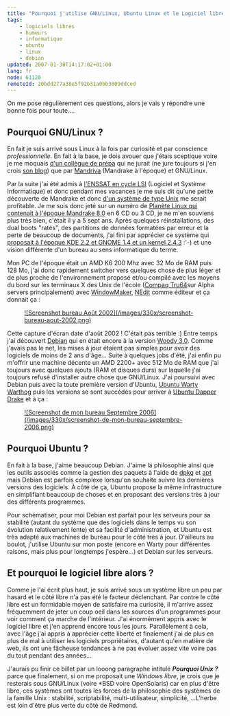 ```yaml
---
title: "Pourquoi j'utilise GNU/Linux, Ubuntu Linux et le Logiciel libre ?"
tags:
    - logiciels libres
    - humeurs
    - informatique
    - ubuntu
    - linux
    - debian
updated: 2007-01-30T14:17:02+01:00
lang: fr
node: 61120
remoteId: 20bdd277a38e5f92b31a0bb3009ddced
---
```

 
On me pose régulièrement ces questions, alors je vais y répondre une bonne fois pour toute....

  
## Pourquoi GNU/Linux ?

 
En fait je suis arrivé sous Linux à la fois par curiosité et par conscience *professionnelle*. En fait à la base, je dois avouer que j'étais sceptique voire je me moquais [d'un collègue de prépa](http://ofaurax.free.fr) qui ne jurait (ne jure toujours si j'en crois [son blog](http://ofaurax.free.fr/blog/?billet=2006-09-01-00h19-0200.xml)) que par [Mandriva](http://www.mandriva.com/fr/community) (Mandrake à l'époque) et GNU/Linux.

 
Par la suite j'ai été admis à [l'ENSSAT en cycle LSI](http://www.enssat.fr/public/formation/filieres/prog_lsi.php) (Logiciel et Système Informatique) et donc pendant mes vacances je me suis dit qu'une petite découverte de Mandrake et donc [d'un système de type Unix](http://www.levenez.com/unix/) me serait profitable. Je me suis donc jeté sur un numéro de [Planète Linux qui contenait à l'époque Mandrake 8.0](http://linuxfr.org/2001/05/12/3498.html) en 6 CD ou 3 CD, je ne m'en souviens plus très bien, c'était il y a 5 sept ans. Après quelques réinstallations, des dual boots &quot;ratés&quot;, des partitions de données formatées par erreur et la perte de beaucoup de documents, j'ai fini par apprécier ce système qui [proposait à l'époque KDE 2.2 et GNOME 1.4 et un kernel 2.4.3](http://linuxfr.org/2001/04/19/3225.html) :'-) et une vision différente d'un bureau au sens informatique du terme.

 
Mon PC de l'époque était un AMD K6 200 Mhz avec 32 Mo de RAM puis 128 Mo, j'ai donc rapidement switcher vers quelques chose de plus léger et de plus proche de l'environnement proposé et/ou compilé avec les moyens du bord sur les terminaux X des Unix de l'école ([Compaq Tru64](http://h30097.www3.hp.com/)sur Alpha servers principalement) avec [WindowMaker](http://pwet.fr/man/linux/commandes/x2/wmaker), [NEdit](http://pwet.fr/man/linux/commandes/nedit) comme éditeur et ça donnait ça :

 


<figure class="object-center"><a href="/images/screenshot-bureau-aout-2002.png">![Screenshot bureau Août 2002](/images/330x/screenshot-bureau-aout-2002.png)
</a></figure>




 
Cette capture d'écran date d'août 2002 ! C'était pas terrible :) Entre temps j'ai découvert [Debian](http://www.debian.org) qui en était encore à la version [Woody 3.0](http://www.debian.org/releases/woody/). Comme j'avais pas le net, les mises à jour étaient pas simples pour avoir des logiciels de moins de 2 ans d'âge... Suite à quelques jobs d'été, j'ai enfin pu m'offrir une machine décente un AMD 2200+ avec 512 Mo de RAM que j'ai toujours avec quelques ajouts (RAM et disques durs) sur laquelle j'ai toujours refusé d'installer autre chose que GNU/Linux. J'ai poursuivi avec Debian puis avec la toute première version d'Ubuntu, [Ubuntu Warty Warthog](https://lists.ubuntu.com/archives/ubuntu-announce/2004-October/000003.html) puis les versions se sont succédés pour arriver à [Ubuntu Dapper Drake](https://lists.ubuntu.com/archives/ubuntu-announce/2006-June/000083.html) et à ça :

 


<figure class="object-center"><a href="/images/screenshot-de-mon-bureau-septembre-2006.png">![Screenshot de mon bureau Septembre 2006](/images/330x/screenshot-de-mon-bureau-septembre-2006.png)
</a></figure>




   
## Pourquoi Ubuntu ?

 
En fait à la base, j'aime beaucoup Debian. J'aime la philosophie ainsi que les outils associés comme la gestion des paquets à l'aide de [dpkg](http://pwet.fr/man/linux/commandes/dpkg) et [apt](http://pwet.fr/man/linux/administration_systeme/apt) mais Debian est parfois complexe lorsqu'on souhaite suivre les dernières versions des logiciels. À côté de ça, Ubuntu propose la même infrastructure en simplifiant beaucoup de choses et en proposant des versions très à jour des différents programmes.

 
Pour schématiser, pour moi Debian est parfait pour les serveurs pour sa stabilité (autant du système que des logiciels dans le temps vu son évolution relativement lente) et sa facilité d'administration, et Ubuntu est très adapté aux machines de bureau pour le côté très à jour. D'ailleurs au boulot, j'utilise Ubuntu sur mon poste (encore en Warty pour différentes raisons, mais plus pour longtemps j'espère...) et Debian sur les serveurs.

   
## Et pourquoi le logiciel libre alors ?

 
Comme je l'ai écrit plus haut, je suis arrivé sous un système libre un peu par hasard et le côté libre n'a pas été le facteur déclenchant. Par contre le côté libre est un formidable moyen de satisfaire ma curiosité, il m'arrive assez fréquemment de jeter un coup oeil dans les sources d'un programmes pour voir comment ça marche de l'intérieur. J'ai énormément appris avec le logiciel libre et j'en apprend encore tous les jours. Parallèlement à cela, avec l'âge j'ai appris à apprécier cette liberté et finalement j'ai de plus en plus de mal à utiliser les logiciels propriétaires, d'autant qu'en matière de web, ils ont une fâcheuse tendances à ne pas évoluer assez vite voire pas du tout pendant des années...

 
J'aurais pu finir ce billet par un looong paragraphe intitulé ***Pourquoi Unix ?*** parce que finalement, si on me proposait une *Windows libre*, je crois que je resterais sous GNU/Linux (voire *BSD voire OpenSolaris) car en plus d'être libre, ces systèmes ont toutes les forces de la philosophie des systèmes de la famille Unix : stabilité, scriptabilité, multi-utilisateur, simplicité, ...L'herbe est loin d'être plus verte du côté de Redmond.

 